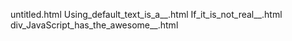 untitled.html
Using_default_text_is_a__.html
If_it_is_not_real__.html
div_JavaScript_has_the_awesome__.html

